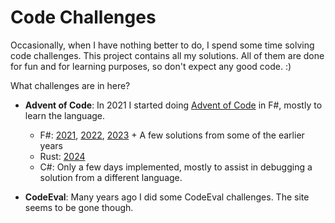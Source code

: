 # Code Challenges
Occasionally, when I have nothing better to do, I spend some time solving code challenges. This project contains all my solutions. All of them are done for fun and for learning purposes, so don't expect any good code. :) 

What challenges are in here? 

 - **Advent of Code**: 
    In 2021 I started doing [Advent of Code](https://adventofcode.com) in F#, mostly to learn the language.
    - F#: [2021](fsharp/AdventOfCode/2021/), [2022](fsharp/AdventOfCode/2022/), [2023](fsharp/AdventOfCode/2023/) + A few solutions from some of the earlier years
    - Rust: [2024](rust/advent_of_code/src/y2024/)
    - C#: Only a few days implemented, mostly to assist in debugging a solution from a different language.

 - **CodeEval**: Many years ago I did some CodeEval challenges. The site seems to be gone though. 